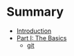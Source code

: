 # Summary

* [Introduction](README.md)
* [Part I: The Basics](part1/README.md)
   * [git](part1/git.md)

